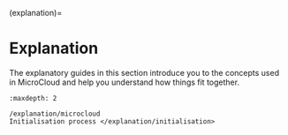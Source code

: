 (explanation)=
# Explanation

The explanatory guides in this section introduce you to the concepts used in MicroCloud and help you understand how things fit together.

```{toctree}
:maxdepth: 2

/explanation/microcloud
Initialisation process </explanation/initialisation>
```
